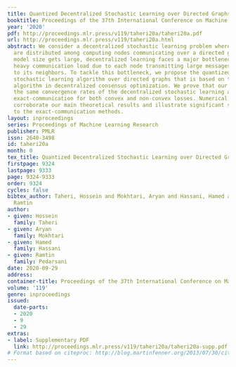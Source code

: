 ```yaml
---
title: Quantized Decentralized Stochastic Learning over Directed Graphs
booktitle: Proceedings of the 37th International Conference on Machine Learning
year: '2020'
pdf: http://proceedings.mlr.press/v119/taheri20a/taheri20a.pdf
url: http://proceedings.mlr.press/v119/taheri20a.html
abstract: We consider a decentralized stochastic learning problem where data points
  are distributed among computing nodes communicating over a directed graph. As the
  model size gets large, decentralized learning faces a major bottleneck that is the
  heavy communication load due to each node transmitting large messages (model updates)
  to its neighbors. To tackle this bottleneck, we propose the quantized decentralized
  stochastic learning algorithm over directed graphs that is based on the push-sum
  algorithm in decentralized consensus optimization. We prove that our algorithm achieves
  the same convergence rates of the decentralized stochastic learning algorithm with
  exact-communication for both convex and non-convex losses. Numerical evaluations
  corroborate our main theoretical results and illustrate significant speed-up compared
  to the exact-communication methods.
layout: inproceedings
series: Proceedings of Machine Learning Research
publisher: PMLR
issn: 2640-3498
id: taheri20a
month: 0
tex_title: Quantized Decentralized Stochastic Learning over Directed Graphs
firstpage: 9324
lastpage: 9333
page: 9324-9333
order: 9324
cycles: false
bibtex_author: Taheri, Hossein and Mokhtari, Aryan and Hassani, Hamed and Pedarsani,
  Ramtin
author:
- given: Hossein
  family: Taheri
- given: Aryan
  family: Mokhtari
- given: Hamed
  family: Hassani
- given: Ramtin
  family: Pedarsani
date: 2020-09-29
address: 
container-title: Proceedings of the 37th International Conference on Machine Learning
volume: '119'
genre: inproceedings
issued:
  date-parts:
  - 2020
  - 9
  - 29
extras:
- label: Supplementary PDF
  link: http://proceedings.mlr.press/v119/taheri20a/taheri20a-supp.pdf
# Format based on citeproc: http://blog.martinfenner.org/2013/07/30/citeproc-yaml-for-bibliographies/
---
```

